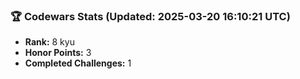### 🏆 Codewars Stats (Updated: 2025-03-20 16:10:21 UTC)

- **Rank:** 8 kyu
- **Honor Points:** 3
- **Completed Challenges:** 1
